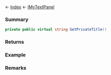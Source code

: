 ← [Index](Api-Index) ← [IMyTextPanel](Sandbox.ModAPI.Ingame.IMyTextPanel)

### Summary

```csharp
private public virtual string GetPrivateTitle()
```

### Returns

### Example

### Remarks


